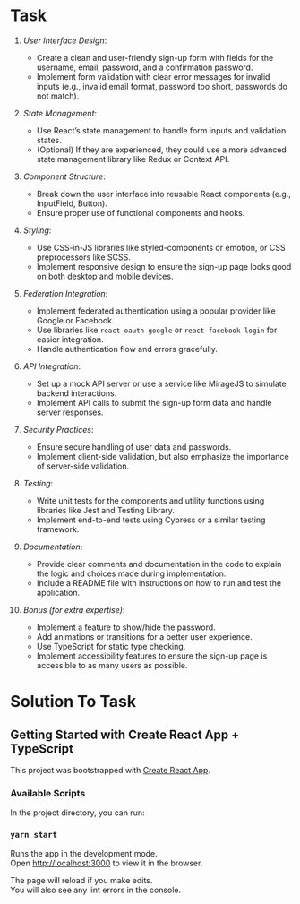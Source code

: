 # Task 
1. *User Interface Design*:
   - Create a clean and user-friendly sign-up form with fields for the username, email, password, and a confirmation password.
   - Implement form validation with clear error messages for invalid inputs (e.g., invalid email format, password too short, passwords do not match).

2. *State Management*:
   - Use React’s state management to handle form inputs and validation states.
   - (Optional) If they are experienced, they could use a more advanced state management library like Redux or Context API.

3. *Component Structure*:
   - Break down the user interface into reusable React components (e.g., InputField, Button).
   - Ensure proper use of functional components and hooks.

4. *Styling*:
   - Use CSS-in-JS libraries like styled-components or emotion, or CSS preprocessors like SCSS.
   - Implement responsive design to ensure the sign-up page looks good on both desktop and mobile devices.

5. *Federation Integration*:
   - Implement federated authentication using a popular provider like Google or Facebook.
   - Use libraries like `react-oauth-google` or `react-facebook-login` for easier integration.
   - Handle authentication flow and errors gracefully.

6. *API Integration*:
   - Set up a mock API server or use a service like MirageJS to simulate backend interactions.
   - Implement API calls to submit the sign-up form data and handle server responses.

7. *Security Practices*:
   - Ensure secure handling of user data and passwords.
   - Implement client-side validation, but also emphasize the importance of server-side validation.

8. *Testing*:
   - Write unit tests for the components and utility functions using libraries like Jest and Testing Library.
   - Implement end-to-end tests using Cypress or a similar testing framework.

9. *Documentation*:
   - Provide clear comments and documentation in the code to explain the logic and choices made during implementation.
   - Include a README file with instructions on how to run and test the application.

10. *Bonus (for extra expertise)*:
    - Implement a feature to show/hide the password.
    - Add animations or transitions for a better user experience.
    - Use TypeScript for static type checking.
    - Implement accessibility features to ensure the sign-up page is accessible to as many users as possible.
# Solution To Task

## Getting Started with Create React App + TypeScript
This project was bootstrapped with [Create React App](https://github.com/facebook/create-react-app).

### Available Scripts

In the project directory, you can run:

### `yarn start`

Runs the app in the development mode.\
Open [http://localhost:3000](http://localhost:3000) to view it in the browser.

The page will reload if you make edits.\
You will also see any lint errors in the console.

